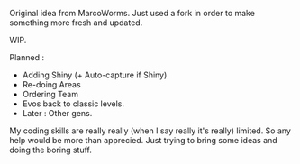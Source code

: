 Original idea from MarcoWorms. Just used a fork in order to make something more fresh and updated.

WIP.

Planned :

- Adding Shiny (+ Auto-capture if Shiny)
- Re-doing Areas
- Ordering Team
- Evos back to classic levels.
- Later : Other gens.

My coding skills are really really (when I say really it's really) limited. So any help would be more than apprecied. Just trying to bring some ideas and doing the boring stuff.
